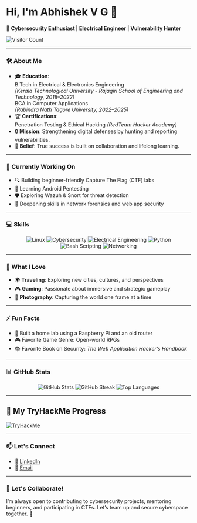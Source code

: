 # Hi, I'm Abhishek V G 👋

🌟 **Cybersecurity Enthusiast | Electrical Engineer | Vulnerability Hunter**

![Visitor Count](https://komarev.com/ghpvc/?username=abhyvg&color=blue)

---

### 🛠 About Me
- 🎓 **Education**:  
  B.Tech in Electrical & Electronics Engineering  
  *(Kerala Technological University - Rajagiri School of Engineering and Technology, 2018–2022)*  
  BCA in Computer Applications  
  *(Rabindra Nath Tagore University, 2022–2025)*  
- 🏆 **Certifications**:  
  Penetration Testing & Ethical Hacking *(RedTeam Hacker Academy)*  
- 🔒 **Mission**: Strengthening digital defenses by hunting and reporting vulnerabilities.  
- 🤝 **Belief**: True success is built on collaboration and lifelong learning.

---

### 🚀 Currently Working On
- 🔍 Building beginner-friendly Capture The Flag (CTF) labs  
- 📱 Learning Android Pentesting  
- 🛡️ Exploring Wazuh & Snort for threat detection  
- 🧠 Deepening skills in network forensics and web app security

---

### 💻 Skills

<p align="center">
  <img src="https://img.shields.io/badge/Linux-FCC624?style=for-the-badge&logo=linux&logoColor=black" alt="Linux">
  <img src="https://img.shields.io/badge/Cybersecurity-0078D4?style=for-the-badge&logo=cybersecurity&logoColor=white" alt="Cybersecurity">
  <img src="https://img.shields.io/badge/Electrical%20Engineering-orange?style=for-the-badge" alt="Electrical Engineering">
  <img src="https://img.shields.io/badge/Python-3776AB?style=for-the-badge&logo=python&logoColor=white" alt="Python">
  <img src="https://img.shields.io/badge/Bash_Scripting-4EAA25?style=for-the-badge&logo=gnu-bash&logoColor=white" alt="Bash Scripting">
  <img src="https://img.shields.io/badge/Networking-29ABE2?style=for-the-badge&logo=cisco&logoColor=white" alt="Networking">
</p>

---

### 🌟 What I Love
- 🌍 **Traveling**: Exploring new cities, cultures, and perspectives  
- 🎮 **Gaming**: Passionate about immersive and strategic gameplay  
- 📸 **Photography**: Capturing the world one frame at a time  

---

### ⚡ Fun Facts
- 🧪 Built a home lab using a Raspberry Pi and an old router  
- 🎮 Favorite Game Genre: Open-world RPGs  
- 📚 Favorite Book on Security: *The Web Application Hacker’s Handbook*

---

### 📊 GitHub Stats

<p align="center">
  <img src="https://github-readme-stats.vercel.app/api?username=abhyvg&show_icons=true&theme=radical" alt="GitHub Stats">
  <img src="https://github-readme-streak-stats.herokuapp.com/?user=abhyvg&theme=radical&hide_border=true" alt="GitHub Streak">
  <img src="https://github-readme-stats.vercel.app/api/top-langs/?username=abhyvg&layout=compact&theme=radical" alt="Top Languages">
</p>

---

## 🧠 My TryHackMe Progress

[![TryHackMe](https://tryhackme-badges.s3.amazonaws.com/abhyvg.png)](https://tryhackme.com/p/abhyvg)

---

### 📫 Let's Connect

- 💼 [LinkedIn](https://www.linkedin.com/in/abhyvg)  
- 📧 [Email](mailto:abhyvg@gmail.com)

---

### 🤝 Let's Collaborate!
I’m always open to contributing to cybersecurity projects, mentoring beginners, and participating in CTFs. Let’s team up and secure cyberspace together. 🚀
